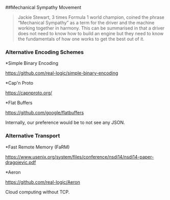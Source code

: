 ##Mechanical Sympathy Movement

>Jackie Stewart, 3 times Formula 1 world champion, coined the phrase “Mechanical Sympathy” as a term for the driver and the machine working together in harmony. This can be summarised in that a driver does not need to know how to build an engine but they need to know the fundamentals of how one works to get the best out of it.


### Alternative Encoding Schemes

*Simple Binary Encoding

  https://github.com/real-logic/simple-binary-encoding

*Cap'n Proto

  https://capnproto.org/

*Flat Buffers

  https://github.com/google/flatbuffers

Internally, our preference would be to not see any JSON. 


### Alternative Transport

*Fast Remote Memory (FaRM)

  https://www.usenix.org/system/files/conference/nsdi14/nsdi14-paper-dragojevic.pdf

*Aeron

  https://github.com/real-logic/Aeron

Cloud computing without TCP.






